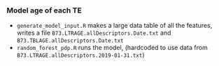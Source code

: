 ### Model age of each TE

- `generate_model_input.R` makes a large data table of all the features, writes a file `B73.LTRAGE.allDescriptors.Date.txt` and `B73.TBLAGE.allDescriptors.Date.txt`
- `random_forest_pdp.R` runs the model, (hardcoded to use data from `B73.LTRAGE.allDescriptors.2019-01-31.txt`)
